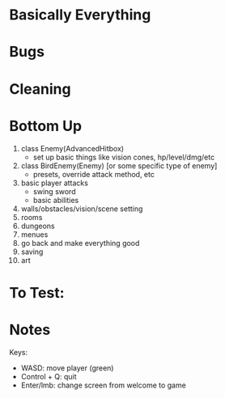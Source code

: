 # Basically Everything

# Bugs


# Cleaning


# Bottom Up
1) class Enemy(AdvancedHitbox)
    - set up basic things like vision cones, hp/level/dmg/etc
2) class BirdEnemy(Enemy) [or some specific type of enemy]
    - presets, override attack method, etc
3) basic player attacks
    - swing sword
    - basic abilities
4) walls/obstacles/vision/scene setting
5) rooms
6) dungeons
7) menues
8) go back and make everything good
9) saving
10) art


# To Test:


# Notes
Keys:
- WASD: move player (green)
- Control + Q: quit
- Enter/lmb: change screen from welcome to game
